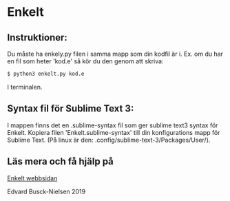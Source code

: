 # Enkelt

## Instruktioner:

Du måste ha enkely.py filen i samma mapp som din kodfil är i.
Ex. om du har en fil som heter 'kod.e' så kör du den genom att skriva:

```bash
$ python3 enkelt.py kod.e
```

I terminalen.

## Syntax fil för Sublime Text 3:

I mappen finns det en .sublime-syntax fil som ger sublime text3 syntax för Enkelt.
Kopiera filen 'Enkelt.sublime-syntax' till din konfigurations mapp för Sublime Text.
(På linux är den: .config/sublime-text-3/Packages/User/).

## Läs mera och få hjälp på
[Enkelt webbsidan](https://buscedv.github.io/Enkelt)

Edvard Busck-Nielsen 2019
